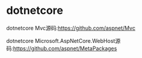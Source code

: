 # dotnetcore

dotnetcore Mvc源码:<https://github.com/aspnet/Mvc>

dotnetcore Microsoft.AspNetCore.WebHost源码:<https://github.com/aspnet/MetaPackages>